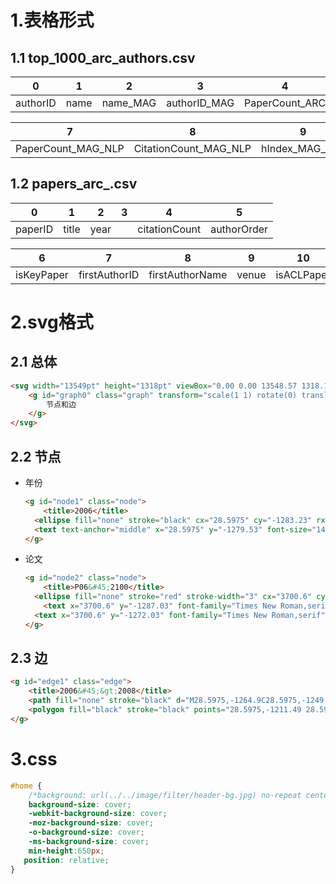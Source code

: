 # 1.表格形式

## 1.1 top_1000_arc_authors.csv

| 0        | 1    | 2        | 3            | 4              | 5                 | 6          | 
| -------- | ---- | -------- | ------------ | -------------- | ----------------- | ---------- | 
| authorID | name | name_MAG | authorID_MAG | PaperCount_ARC | CitationCount_ARC | hIndex_ARC | 

| 7                  | 8                     | 9              | 10         | 11             | 12         |
| ------------------ | --------------------- | -------------- | ---------- | -------------- | ---------- |
| PaperCount_MAG_NLP | CitationCount_MAG_NLP | hIndex_MAG_NLP | authorRank | PaperCount_ACL | FellowType |

## 1.2 papers_arc_.csv

| 0       | 1     | 2    | 3    | 4             | 5           |
| ------- | ----- | ---- | ---- | ------------- | ----------- |
| paperID | title | year |      | citationCount | authorOrder |

| 6          | 7             | 8               | 9     | 10         | 11       |
| ---------- | ------------- | --------------- | ----- | ---------- | -------- |
| isKeyPaper | firstAuthorID | firstAuthorName | venue | isACLPaper | abstract |

# 2.svg格式

## 2.1 总体

```html
<svg width="13549pt" height="1318pt" viewBox="0.00 0.00 13548.57 1318.10">
    <g id="graph0" class="graph" transform="scale(1 1) rotate(0) translate(4 1314.1)">
        节点和边
    </g>
</svg>
```

## 2.2 节点

* 年份

  ```html
  <g id="node1" class="node">
      <title>2006</title>
  	<ellipse fill="none" stroke="black" cx="28.5975" cy="-1283.23" rx="28.6953" ry="18"/>
  	<text text-anchor="middle" x="28.5975" y="-1279.53" font-size="14.00">2006</text>
  </g>
  ```

* 论文

  ```html
  <g id="node2" class="node">
      <title>P06&#45;2100</title>
  	<ellipse fill="none" stroke="red" stroke-width="3" cx="3700.6" cy="-1283.23" rx="110.118" ry="26.7407"/>
      <text x="3700.6" y="-1287.03" font-family="Times New Roman,serif" font-size="14.00">label</text>
  	<text x="3700.6" y="-1272.03" font-family="Times New Roman,serif" font-size="14.00">60</text>
  </g>
  ```

## 2.3 边

```html
<g id="edge1" class="edge">
    <title>2006&#45;&gt;2008</title>
	<path fill="none" stroke="black" d="M28.5975,-1264.9C28.5975,-1249.54 28.5975,-1227.22 28.5975,-1211.85"/>
	<polygon fill="black" stroke="black" points="28.5975,-1211.49 28.5975,-1211.49 28.5975,-1211.49 28.5975,-1211.49"/>
</g>
```



# 3.css

```css
#home {
    /*background: url(../../image/filter/header-bg.jpg) no-repeat center top;*/
    background-size: cover;
    -webkit-background-size: cover;
    -moz-background-size: cover;
    -o-background-size: cover;
    -ms-background-size: cover;
    min-height:650px;
   position: relative;
}
```
